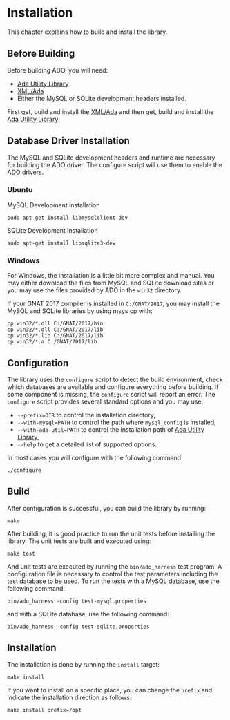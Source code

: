 # Installation

This chapter explains how to build and install the library.

## Before Building

Before building ADO, you will need:

* [Ada Utility Library](https://github.com/stcarrez/ada-util)
* [XML/Ada](http://libre.adacore.com/libre/tools/xmlada/)
* Either the MySQL or SQLite development headers installed.

First get, build and install the [XML/Ada](http://libre.adacore.com/libre/tools/xmlada/)
and then get, build and install the [Ada Utility Library](https://github.com/stcarrez/ada-util).

## Database Driver Installation

The MySQL and SQLite development headers and runtime are necessary for building
the ADO driver.  The configure script will use them to enable the ADO drivers.

### Ubuntu

MySQL Development installation
```
sudo apt-get install libmysqlclient-dev
```

SQLite Development installation
```
sudo apt-get install libsqlite3-dev
```

### Windows
For Windows, the installation is a little bit more complex and manual.
You may either download the files from MySQL and SQLite download sites
or you may use the files provided by ADO in the `win32` directory.

If your GNAT 2017 compiler is installed in `C:/GNAT/2017`, you may
install the MySQL and SQLite libraries by using msys cp with:

```
cp win32/*.dll C:/GNAT/2017/bin
cp win32/*.dll C:/GNAT/2017/lib
cp win32/*.lib C:/GNAT/2017/lib
cp win32/*.a C:/GNAT/2017/lib
```

## Configuration

The library uses the `configure` script to detect the build environment, check which databases
are available and configure everything before building.  If some component is missing, the
`configure` script will report an error.  The `configure` script provides several standard options
and you may use:

  * `--prefix=DIR` to control the installation directory,
  * `--with-mysql=PATH` to control the path where `mysql_config` is installed,
  * `--with-ada-util=PATH` to control the installation path of [Ada Utility Library](https://github.com/stcarrez/ada-util),
  * `--help` to get a detailed list of supported options.

In most cases you will configure with the following command:
```
./configure
```

## Build

After configuration is successful, you can build the library by running:
```
make
```

After building, it is good practice to run the unit tests before installing the library.
The unit tests are built and executed using:
```
make test
```
And unit tests are executed by running the `bin/ado_harness` test program.  A configuration
file is necessary to control the test parameters including the test database to be used.
To run the tests with a MySQL database, use the following command:
```
bin/ado_harness -config test-mysql.properties
```
and with a SQLite database, use the following command:
```
bin/ado_harness -config test-sqlite.properties
```

## Installation
The installation is done by running the `install` target:

```
make install
```

If you want to install on a specific place, you can change the `prefix` and indicate the installation
direction as follows:

```
make install prefix=/opt
```
